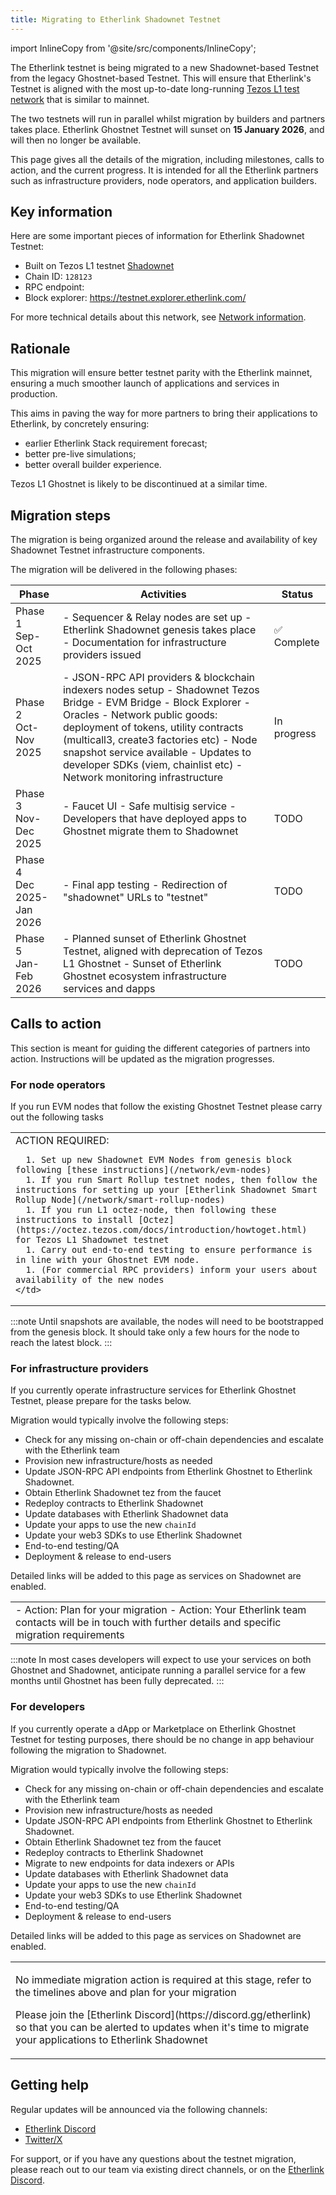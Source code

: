 ```yaml
---
title: Migrating to Etherlink Shadownet Testnet
---
```


import InlineCopy from '@site/src/components/InlineCopy';

The Etherlink testnet is being migrated to a new Shadownet-based Testnet from the legacy Ghostnet-based Testnet.
This will ensure that Etherlink's Testnet is aligned with the most up-to-date long-running [Tezos L1 test network](https://teztnets.com/) that is similar to mainnet.

The two testnets will run in parallel whilst migration by builders and partners takes place. Etherlink Ghostnet Testnet will sunset on **15 January 2026**, and will then no longer be available.

This page gives all the details of the migration, including milestones, calls to action, and the current progress.
It is intended for all the Etherlink partners such as infrastructure providers, node operators, and application builders.

## Key information

Here are some important pieces of information for Etherlink Shadownet Testnet:

- Built on Tezos L1 testnet [Shadownet](https://teztnets.com/shadownet-about)
- Chain ID: `128123`
- RPC endpoint: <InlineCopy code="https://node.braeburn.etherlink.com" />
- Block explorer: <a href="https://testnet.explorer.etherlink.com/">https://testnet.explorer.etherlink.com/</a>

For more technical details about this network, see [Network information](/get-started/network-information).

## Rationale

This migration will ensure better testnet parity with the Etherlink mainnet, ensuring a much smoother launch of applications and services in production.

This aims in paving the way for more partners to bring their applications to Etherlink, by concretely ensuring:

- earlier Etherlink Stack requirement forecast;
- better pre-live simulations;
- better overall builder experience.

Tezos L1 Ghostnet is likely to be discontinued at a similar time.

## Migration steps

The migration is being organized around the release and availability of key Shadownet Testnet infrastructure components. 

The migration will be delivered in the following phases:

<table class="customTableContainer">
  <thead>
    <tr>
      <th>Phase</th>
      <th>Activities</th>
      <th>Status</th>
    </tr>
  </thead>
  <tbody>
    <tr>
      <td>
        Phase 1<br />Sep-Oct 2025
      </td>
      <td>
        - Sequencer & Relay nodes are set up
        - Etherlink Shadownet genesis takes place
        - Documentation for infrastructure providers issued
      </td>
      <td>✅ Complete</td>
    </tr>
    <tr>
      <td>
        Phase 2<br />Oct-Nov 2025
      </td>
      <td>
        - JSON-RPC API providers & blockchain indexers nodes setup
        - Shadownet Tezos Bridge
        - EVM Bridge
        - Block Explorer
        - Oracles
        - Network public goods: deployment of tokens, utility contracts (multicall3, create3 factories etc)
        - Node snapshot service available
        - Updates to developer SDKs (viem, chainlist etc)
        - Network monitoring infrastructure
      </td>
      <td>In progress</td>
    </tr>
    <tr>
      <td>
        Phase 3<br />Nov-Dec 2025
      </td>
      <td>
        - Faucet UI
        - Safe multisig service
        - Developers that have deployed apps to Ghostnet migrate them to Shadownet
      </td>
      <td>TODO</td>
    </tr>
    <tr>
      <td>
        Phase 4<br />Dec 2025-Jan 2026
      </td>
      <td>
        - Final app testing
        - Redirection of "shadownet" URLs to "testnet"
      </td>
      <td>TODO</td>
    </tr>
    <tr>
      <td>
        Phase 5<br />Jan-Feb 2026
      </td>
      <td>
        - Planned sunset of Etherlink Ghostnet Testnet, aligned with deprecation of Tezos L1 Ghostnet
        - Sunset of Etherlink Ghostnet ecosystem infrastructure services and dapps
      </td>
      <td>TODO</td>
    </tr>    
  </tbody>
</table>

## Calls to action

This section is meant for guiding the different categories of partners into action. 
Instructions will be updated as the migration progresses.
 
### For node operators

If you run EVM nodes that follow the existing Ghostnet Testnet please carry out the following tasks

<table>
  <tr>
    <td>
      ACTION REQUIRED:

      1. Set up new Shadownet EVM Nodes from genesis block following [these instructions](/network/evm-nodes)
      1. If you run Smart Rollup testnet nodes, then follow the instructions for setting up your [Etherlink Shadownet Smart Rollup Node](/network/smart-rollup-nodes)
      1. If you run L1 octez-node, then following these instructions to install [Octez](https://octez.tezos.com/docs/introduction/howtoget.html) for Tezos L1 Shadownet testnet
      1. Carry out end-to-end testing to ensure performance is in line with your Ghostnet EVM node.
      1. (For commercial RPC providers) inform your users about availability of the new nodes
    </td>
  </tr>
</table>
:::note
Until snapshots are available, the nodes will need to be bootstrapped from the genesis block. 
It should take only a few hours for the node to reach the latest block.
:::

### For infrastructure providers

If you currently operate infrastructure services for Etherlink Ghostnet Testnet, please prepare for the tasks below. 

Migration would typically involve the following steps:
- Check for any missing on-chain or off-chain dependencies and escalate with the Etherlink team
- Provision new infrastructure/hosts as needed
- Update JSON-RPC API endpoints from Etherlink Ghostnet to Etherlink Shadownet. 
- Obtain Etherlink Shadownet tez from the faucet
- Redeploy contracts to Etherlink Shadownet
- Update databases with Etherlink Shadownet data
- Update your apps to use the new `chainId`
- Update your web3 SDKs to use Etherlink Shadownet
- End-to-end testing/QA
- Deployment & release to end-users

Detailed links will be added to this page as services on Shadownet are enabled.
<table>
  <tr>
    <td>
      - Action: Plan for your migration
      - Action: Your Etherlink team contacts will be in touch with further details and specific migration requirements
    </td>
  </tr>
</table>
:::note
In most cases developers will expect to use your services on both Ghostnet and Shadownet, anticipate running a parallel service for a few months until Ghostnet has been fully deprecated.
:::

### For developers

If you currently operate a dApp or Marketplace on Etherlink Ghostnet Testnet for testing purposes, there should be no change in app behaviour following the migration to Shadownet.

Migration would typically involve the following steps:
- Check for any missing on-chain or off-chain dependencies and escalate with the Etherlink team
- Provision new infrastructure/hosts as needed
- Update JSON-RPC API endpoints from Etherlink Ghostnet to Etherlink Shadownet. 
- Obtain Etherlink Shadownet tez from the faucet
- Redeploy contracts to Etherlink Shadownet
- Migrate to new endpoints for data indexers or APIs
- Update databases with Etherlink Shadownet data
- Update your apps to use the new `chainId`
- Update your web3 SDKs to use Etherlink Shadownet
- End-to-end testing/QA
- Deployment & release to end-users

Detailed links will be added to this page as services on Shadownet are enabled.

<table>
  <tr>
    <td>
      <p>No immediate migration action is required at this stage, refer to the timelines above and plan for your migration</p>
      <p>Please join the [Etherlink Discord](https://discord.gg/etherlink) so that you can be alerted to updates when it's time to migrate your applications to Etherlink Shadownet</p>
    </td>
  </tr>
</table>

## Getting help

Regular updates will be announced via the following channels:
- [Etherlink Discord](https://discord.gg/etherlink)
- [Twitter/X](https://x.com/etherlink)

For support, or if you have any questions about the testnet migration, please reach out to our team via existing direct channels, or on the [Etherlink Discord](https://discord.gg/etherlink).
